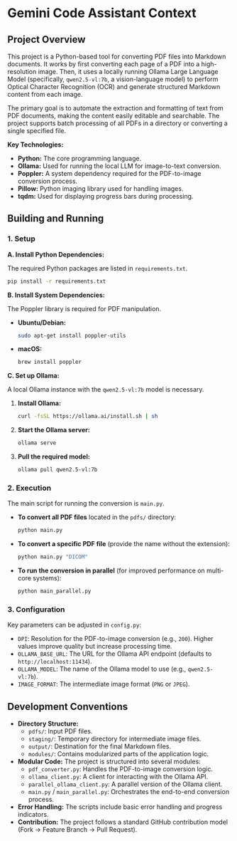 # Gemini Code Assistant Context

## Project Overview

This project is a Python-based tool for converting PDF files into Markdown documents. It works by first converting each page of a PDF into a high-resolution image. Then, it uses a locally running Ollama Large Language Model (specifically, `qwen2.5-vl:7b`, a vision-language model) to perform Optical Character Recognition (OCR) and generate structured Markdown content from each image.

The primary goal is to automate the extraction and formatting of text from PDF documents, making the content easily editable and searchable. The project supports batch processing of all PDFs in a directory or converting a single specified file.

**Key Technologies:**

*   **Python:** The core programming language.
*   **Ollama:** Used for running the local LLM for image-to-text conversion.
*   **Poppler:** A system dependency required for the PDF-to-image conversion process.
*   **Pillow:** Python imaging library used for handling images.
*   **tqdm:** Used for displaying progress bars during processing.

## Building and Running

### 1. Setup

**A. Install Python Dependencies:**

The required Python packages are listed in `requirements.txt`.

```bash
pip install -r requirements.txt
```

**B. Install System Dependencies:**

The Poppler library is required for PDF manipulation.

*   **Ubuntu/Debian:**
    ```bash
    sudo apt-get install poppler-utils
    ```
*   **macOS:**
    ```bash
    brew install poppler
    ```

**C. Set up Ollama:**

A local Ollama instance with the `qwen2.5-vl:7b` model is necessary.

1.  **Install Ollama:**
    ```bash
    curl -fsSL https://ollama.ai/install.sh | sh
    ```
2.  **Start the Ollama server:**
    ```bash
    ollama serve
    ```
3.  **Pull the required model:**
    ```bash
    ollama pull qwen2.5-vl:7b
    ```

### 2. Execution

The main script for running the conversion is `main.py`.

*   **To convert all PDF files** located in the `pdfs/` directory:
    ```bash
    python main.py
    ```
*   **To convert a specific PDF file** (provide the name without the extension):
    ```bash
    python main.py "DICOM"
    ```
*   **To run the conversion in parallel** (for improved performance on multi-core systems):
    ```bash
    python main_parallel.py
    ```

### 3. Configuration

Key parameters can be adjusted in `config.py`:

*   `DPI`: Resolution for the PDF-to-image conversion (e.g., `200`). Higher values improve quality but increase processing time.
*   `OLLAMA_BASE_URL`: The URL for the Ollama API endpoint (defaults to `http://localhost:11434`).
*   `OLLAMA_MODEL`: The name of the Ollama model to use (e.g., `qwen2.5-vl:7b`).
*   `IMAGE_FORMAT`: The intermediate image format (`PNG` or `JPEG`).

## Development Conventions

*   **Directory Structure:**
    *   `pdfs/`: Input PDF files.
    *   `staging/`: Temporary directory for intermediate image files.
    *   `output/`: Destination for the final Markdown files.
    *   `modules/`: Contains modularized parts of the application logic.
*   **Modular Code:** The project is structured into several modules:
    *   `pdf_converter.py`: Handles the PDF-to-image conversion logic.
    *   `ollama_client.py`: A client for interacting with the Ollama API.
    *   `parallel_ollama_client.py`: A parallel version of the Ollama client.
    *   `main.py` / `main_parallel.py`: Orchestrates the end-to-end conversion process.
*   **Error Handling:** The scripts include basic error handling and progress indicators.
*   **Contribution:** The project follows a standard GitHub contribution model (Fork -> Feature Branch -> Pull Request).

